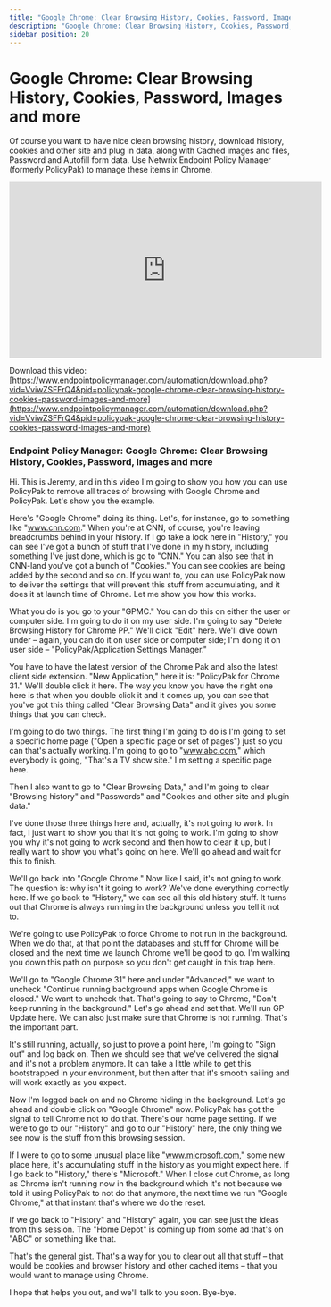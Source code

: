```yaml
---
title: "Google Chrome: Clear Browsing History, Cookies, Password, Images and more"
description: "Google Chrome: Clear Browsing History, Cookies, Password, Images and more"
sidebar_position: 20
---
```

# Google Chrome: Clear Browsing History, Cookies, Password, Images and more

Of course you want to have nice clean browsing history, download history, cookies and other site and
plug in data, along with Cached images and files, Password and Autofill form data. Use Netwrix
Endpoint Policy Manager (formerly PolicyPak) to manage these items in Chrome.

<iframe width="560" height="315" src="https://www.youtube.com/embed/VviwZSFFrQ4?si=0eAFNyrM-PnWDM6X" title="YouTube video player" frameborder="0" allow="accelerometer; autoplay; clipboard-write; encrypted-media; gyroscope; picture-in-picture; web-share" referrerpolicy="strict-origin-when-cross-origin" allowfullscreen></iframe>

Download this video:
[https://www.endpointpolicymanager.com/automation/download.php?vid=VviwZSFFrQ4&pid=policypak-google-chrome-clear-browsing-history-cookies-password-images-and-more](https://www.endpointpolicymanager.com/automation/download.php?vid=VviwZSFFrQ4&pid=policypak-google-chrome-clear-browsing-history-cookies-password-images-and-more)

### Endpoint Policy Manager: Google Chrome: Clear Browsing History, Cookies, Password, Images and more

Hi. This is Jeremy, and in this video I'm going to show you how you can use PolicyPak to remove all
traces of browsing with Google Chrome and PolicyPak. Let's show you the example.

Here's "Google Chrome" doing its thing. Let's, for instance, go to something like "www.cnn.com."
When you're at CNN, of course, you're leaving breadcrumbs behind in your history. If I go take a
look here in "History," you can see I've got a bunch of stuff that I've done in my history,
including something I've just done, which is go to "CNN." You can also see that in CNN-land you've
got a bunch of "Cookies." You can see cookies are being added by the second and so on. If you want
to, you can use PolicyPak now to deliver the settings that will prevent this stuff from
accumulating, and it does it at launch time of Chrome. Let me show you how this works.

What you do is you go to your "GPMC." You can do this on either the user or computer side. I'm going
to do it on my user side. I'm going to say "Delete Browsing History for Chrome PP." We'll click
"Edit" here. We'll dive down under – again, you can do it on user side or computer side; I'm doing
it on user side – "PolicyPak/Application Settings Manager."

You have to have the latest version of the Chrome Pak and also the latest client side extension.
"New Application," here it is: "PolicyPak for Chrome 31." We'll double click it here. The way you
know you have the right one here is that when you double click it and it comes up, you can see that
you've got this thing called "Clear Browsing Data" and it gives you some things that you can check.

I'm going to do two things. The first thing I'm going to do is I'm going to set a specific home page
("Open a specific page or set of pages") just so you can that's actually working. I'm going to go to
"www.abc.com," which everybody is going, "That's a TV show site." I'm setting a specific page here.

Then I also want to go to "Clear Browsing Data," and I'm going to clear "Browsing history" and
"Passwords" and "Cookies and other site and plugin data."

I've done those three things here and, actually, it's not going to work. In fact, I just want to
show you that it's not going to work. I'm going to show you why it's not going to work second and
then how to clear it up, but I really want to show you what's going on here. We'll go ahead and wait
for this to finish.

We'll go back into "Google Chrome." Now like I said, it's not going to work. The question is: why
isn't it going to work? We've done everything correctly here. If we go back to "History," we can see
all this old history stuff. It turns out that Chrome is always running in the background unless you
tell it not to.

We're going to use PolicyPak to force Chrome to not run in the background. When we do that, at that
point the databases and stuff for Chrome will be closed and the next time we launch Chrome we'll be
good to go. I'm walking you down this path on purpose so you don't get caught in this trap here.

We'll go to "Google Chrome 31" here and under "Advanced," we want to uncheck "Continue running
background apps when Google Chrome is closed." We want to uncheck that. That's going to say to
Chrome, "Don't keep running in the background." Let's go ahead and set that. We'll run GP Update
here. We can also just make sure that Chrome is not running. That's the important part.

It's still running, actually, so just to prove a point here, I'm going to "Sign out" and log back
on. Then we should see that we've delivered the signal and it's not a problem anymore. It can take a
little while to get this bootstrapped in your environment, but then after that it's smooth sailing
and will work exactly as you expect.

Now I'm logged back on and no Chrome hiding in the background. Let's go ahead and double click on
"Google Chrome" now. PolicyPak has got the signal to tell Chrome not to do that. There's our home
page setting. If we were to go to our "History" and go to our "History" here, the only thing we see
now is the stuff from this browsing session.

If I were to go to some unusual place like "www.microsoft.com," some new place here, it's
accumulating stuff in the history as you might expect here. If I go back to "History," there's
"Microsoft." When I close out Chrome, as long as Chrome isn't running now in the background which
it's not because we told it using PolicyPak to not do that anymore, the next time we run "Google
Chrome," at that instant that's where we do the reset.

If we go back to "History" and "History" again, you can see just the ideas from this session. The
"Home Depot" is coming up from some ad that's on "ABC" or something like that.

That's the general gist. That's a way for you to clear out all that stuff – that would be cookies
and browser history and other cached items – that you would want to manage using Chrome.

I hope that helps you out, and we'll talk to you soon. Bye-bye.
